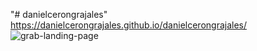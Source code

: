 "# danielcerongrajales" 
https://danielcerongrajales.github.io/danielcerongrajales/
![grab-landing-page](https://github.com/winnie1312/grab/blob/master/grab-landingpage-winnie.gif)
